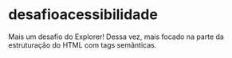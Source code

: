 # desafioacessibilidade
Mais um desafio do Explorer! Dessa vez, mais focado na parte da estruturação do HTML com tags semânticas.
